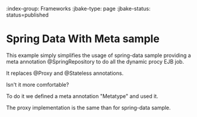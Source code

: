 :index-group:  Frameworks
:jbake-type: page
:jbake-status: status=published

# Spring Data With Meta sample #

This example simply simplifies the usage of spring-data sample
providing a meta annotation @SpringRepository to do all the dynamic procy EJB job.

It replaces @Proxy and @Stateless annotations.

Isn't it more comfortable?

To do it we defined a meta annotation "Metatype" and used it.

The proxy implementation is the same than for spring-data sample.
